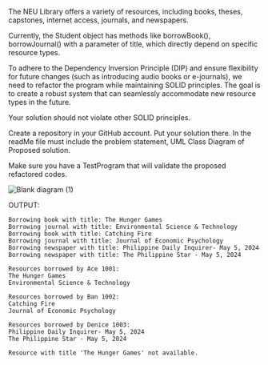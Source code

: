 The NEU Library offers a variety of resources, including books, theses, capstones, internet access, journals, and newspapers.

Currently, the Student object has methods like borrowBook(), borrowJournal() with a parameter of title, which directly depend on specific resource types.

To adhere to the Dependency Inversion Principle (DIP) and ensure flexibility for future changes (such as introducing audio books or e-journals), we need to refactor the program while maintaining SOLID principles. The goal is to create a robust system that can seamlessly accommodate new resource types in the future.

Your solution should not violate other SOLID principles.

Create a repository in your GitHub account. Put your solution there. In the readMe file must include the problem statement, UML Class Diagram of Proposed solution.

Make sure you have a TestProgram that will validate the proposed refactored codes.


![Blank diagram (1)](https://github.com/lorenzalejandrino/Lab-Asssignment-6-OOP/assets/158862246/e8ed5917-c67f-45d5-845f-ce9a7d1885eb)

OUTPUT:
```
Borrowing book with title: The Hunger Games
Borrowing journal with title: Environmental Science & Technology
Borrowing book with title: Catching Fire
Borrowing journal with title: Journal of Economic Psychology
Borrowing newspaper with title: Philippine Daily Inquirer- May 5, 2024
Borrowing newspaper with title: The Philippine Star - May 5, 2024

Resources borrowed by Ace 1001:
The Hunger Games
Environmental Science & Technology

Resources borrowed by Ban 1002:
Catching Fire
Journal of Economic Psychology

Resources borrowed by Denice 1003:
Philippine Daily Inquirer- May 5, 2024
The Philippine Star - May 5, 2024

Resource with title 'The Hunger Games' not available.
```

